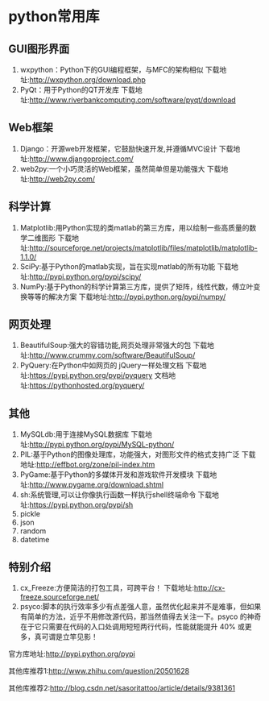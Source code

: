 # python常用库

## GUI图形界面

1. wxpython：Python下的GUI编程框架，与MFC的架构相似
下载地址:<http://wxpython.org/download.php>
2. PyQt：用于Python的QT开发库
下载地址:<http://www.riverbankcomputing.com/software/pyqt/download>

## Web框架

1. Django：开源web开发框架，它鼓励快速开发,并遵循MVC设计
下载地址:<http://www.djangoproject.com/>
2. web2py:一个小巧灵活的Web框架，虽然简单但是功能强大
下载地址:<http://web2py.com/>

## 科学计算

1. Matplotlib:用Python实现的类matlab的第三方库，用以绘制一些高质量的数学二维图形
下载地址:<http://sourceforge.net/projects/matplotlib/files/matplotlib/matplotlib-1.1.0/>
2. SciPy:基于Python的matlab实现，旨在实现matlab的所有功能
下载地址:<http://pypi.python.org/pypi/scipy/>
3. NumPy:基于Python的科学计算第三方库，提供了矩阵，线性代数，傅立叶变换等等的解决方案
下载地址:<http://pypi.python.org/pypi/numpy/>

## 网页处理

1. BeautifulSoup:强大的容错功能,网页处理非常强大的包
下载地址:<http://www.crummy.com/software/BeautifulSoup/>
2. PyQuery:在Python中如网页的 jQuery一样处理文档
下载地址:<https://pypi.python.org/pypi/pyquery>
文档地址:<https://pythonhosted.org/pyquery/>

## 其他

1. MySQLdb:用于连接MySQL数据库
下载地址:<http://pypi.python.org/pypi/MySQL-python/>
2. PIL:基于Python的图像处理库，功能强大，对图形文件的格式支持广泛
下载地址:<http://effbot.org/zone/pil-index.htm>
3. PyGame:基于Python的多媒体开发和游戏软件开发模块
下载地址:<http://www.pygame.org/download.shtml>
4. sh:系统管理,可以让你像执行函数一样执行shell终端命令
下载地址:<https://pypi.python.org/pypi/sh>
5. pickle <cPickle>
6. json
7. random
8. datetime

## 特别介绍

1. cx_Freeze:方便简洁的打包工具，可跨平台！
下载地址:<http://cx-freeze.sourceforge.net/>
2. psyco:脚本的执行效率多少有点差强人意，虽然优化起来并不是难事，但如果有简单的方法，近乎不用修改源代码，那当然值得去关注一下。psyco 的神奇在于它只需要在代码的入口处调用短短两行代码，性能就能提升 40% 或更多，真可谓是立竿见影！

官方库地址:<http://pypi.python.org/pypi>

其他库推荐1:<http://www.zhihu.com/question/20501628>

其他库推荐2:<http://blog.csdn.net/sasoritattoo/article/details/9381361>

